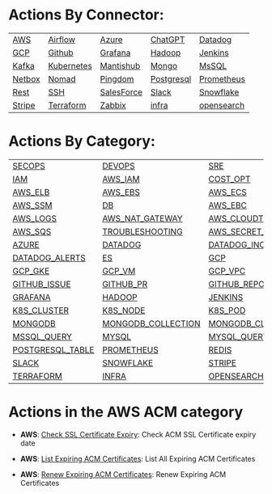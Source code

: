 # Actions By Connector:
| | | | | | 
 | ---| ---| ---| ---| ---| 
 | [AWS](action_AWS.md) | [Airflow](action_Airflow.md) | [Azure](action_Azure.md) | [ChatGPT](action_ChatGPT.md) | [Datadog](action_Datadog.md) | [ElasticSearch](action_ElasticSearch.md) |
 | [GCP](action_GCP.md) | [Github](action_Github.md) | [Grafana](action_Grafana.md) | [Hadoop](action_Hadoop.md) | [Jenkins](action_Jenkins.md) | [Jira](action_Jira.md) |
 | [Kafka](action_Kafka.md) | [Kubernetes](action_Kubernetes.md) | [Mantishub](action_Mantishub.md) | [Mongo](action_Mongo.md) | [MsSQL](action_MsSQL.md) | [MySQL](action_MySQL.md) |
 | [Netbox](action_Netbox.md) | [Nomad](action_Nomad.md) | [Pingdom](action_Pingdom.md) | [Postgresql](action_Postgresql.md) | [Prometheus](action_Prometheus.md) | [Redis](action_Redis.md) |
 | [Rest](action_Rest.md) | [SSH](action_SSH.md) | [SalesForce](action_SalesForce.md) | [Slack](action_Slack.md) | [Snowflake](action_Snowflake.md) | [Splunk](action_Splunk.md) |
 | [Stripe](action_Stripe.md) | [Terraform](action_Terraform.md) | [Zabbix](action_Zabbix.md) | [infra](action_infra.md) | [opensearch](action_opensearch.md) | 

 
 # Actions By Category: 
| | | | | | 
 | ---| ---| ---| ---| ---| 
 | [SECOPS](action_SECOPS.md) | [DEVOPS](action_DEVOPS.md) | [SRE](action_SRE.md) | [AWS](action_AWS.md) | [AWS_S3](action_AWS_S3.md) | [AWS_EC2](action_AWS_EC2.md) |
 | [IAM](action_IAM.md) | [AWS_IAM](action_AWS_IAM.md) | [COST_OPT](action_COST_OPT.md) | [AWS_ACM](action_AWS_ACM.md) | [AWS_CLOUDWATCH](action_AWS_CLOUDWATCH.md) | [AWS_REDSHIFT](action_AWS_REDSHIFT.md) |
 | [AWS_ELB](action_AWS_ELB.md) | [AWS_EBS](action_AWS_EBS.md) | [AWS_ECS](action_AWS_ECS.md) | [AWS_EKS](action_AWS_EKS.md) | [AWS_EMR](action_AWS_EMR.md) | [AWS_CLI](action_AWS_CLI.md) |
 | [AWS_SSM](action_AWS_SSM.md) | [DB](action_DB.md) | [AWS_EBC](action_AWS_EBC.md) | [AWS_VPC](action_AWS_VPC.md) | [CLOUDOPS](action_CLOUDOPS.md) | [AWS_ASG](action_AWS_ASG.md) |
 | [AWS_LOGS](action_AWS_LOGS.md) | [AWS_NAT_GATEWAY](action_AWS_NAT_GATEWAY.md) | [AWS_CLOUDTRAIL](action_AWS_CLOUDTRAIL.md) | [AWS_DYNAMODB](action_AWS_DYNAMODB.md) | [AWS_LAMBDA](action_AWS_LAMBDA.md) | [AWS_RDS](action_AWS_RDS.md) |
 | [AWS_SQS](action_AWS_SQS.md) | [TROUBLESHOOTING](action_TROUBLESHOOTING.md) | [AWS_SECRET_MANAGER](action_AWS_SECRET_MANAGER.md) | [AWS_STS](action_AWS_STS.md) | [AWS_POSTGRES](action_AWS_POSTGRES.md) | [AIRFLOW](action_AIRFLOW.md) |
 | [AZURE](action_AZURE.md) | [DATADOG](action_DATADOG.md) | [DATADOG_INCIDENT](action_DATADOG_INCIDENT.md) | [DATADOG_EVENT](action_DATADOG_EVENT.md) | [DATADOG_METRICS](action_DATADOG_METRICS.md) | [DATADOG_MONITOR](action_DATADOG_MONITOR.md) |
 | [DATADOG_ALERTS](action_DATADOG_ALERTS.md) | [ES](action_ES.md) | [GCP](action_GCP.md) | [GCP_IAM](action_GCP_IAM.md) | [GCP_BUCKET](action_GCP_BUCKET.md) | [GCP_FILE_STORE](action_GCP_FILE_STORE.md) |
 | [GCP_GKE](action_GCP_GKE.md) | [GCP_VM](action_GCP_VM.md) | [GCP_VPC](action_GCP_VPC.md) | [GCP_SECRET](action_GCP_SECRET.md) | [GCP_SHEETS](action_GCP_SHEETS.md) | [GITHUB](action_GITHUB.md) |
 | [GITHUB_ISSUE](action_GITHUB_ISSUE.md) | [GITHUB_PR](action_GITHUB_PR.md) | [GITHUB_REPO](action_GITHUB_REPO.md) | [GITHUB_TEAM](action_GITHUB_TEAM.md) | [GITHUB_USER](action_GITHUB_USER.md) | [GITHUB_ORG](action_GITHUB_ORG.md) |
 | [GRAFANA](action_GRAFANA.md) | [HADOOP](action_HADOOP.md) | [JENKINS](action_JENKINS.md) | [JIRA](action_JIRA.md) | [KAFKA](action_KAFKA.md) | [K8S](action_K8S.md) |
 | [K8S_CLUSTER](action_K8S_CLUSTER.md) | [K8S_NODE](action_K8S_NODE.md) | [K8S_POD](action_K8S_POD.md) | [K8S_PVC](action_K8S_PVC.md) | [K8S_KUBECTL](action_K8S_KUBECTL.md) | [K8S_NAMESPACE](action_K8S_NAMESPACE.md) |
 | [MONGODB](action_MONGODB.md) | [MONGODB_COLLECTION](action_MONGODB_COLLECTION.md) | [MONGODB_CLUSTER](action_MONGODB_CLUSTER.md) | [MONGODB_DOCUMENT](action_MONGODB_DOCUMENT.md) | [MONGODB_QUERY](action_MONGODB_QUERY.md) | [MSSQL](action_MSSQL.md) |
 | [MSSQL_QUERY](action_MSSQL_QUERY.md) | [MYSQL](action_MYSQL.md) | [MYSQL_QUERY](action_MYSQL_QUERY.md) | [PINGDOM](action_PINGDOM.md) | [POSTGRESQL](action_POSTGRESQL.md) | [POSTGRESQL_QUERY](action_POSTGRESQL_QUERY.md) |
 | [POSTGRESQL_TABLE](action_POSTGRESQL_TABLE.md) | [PROMETHEUS](action_PROMETHEUS.md) | [REDIS](action_REDIS.md) | [REST](action_REST.md) | [SSH](action_SSH.md) | [SALESFORCE](action_SALESFORCE.md) |
 | [SLACK](action_SLACK.md) | [SNOWFLAKE](action_SNOWFLAKE.md) | [STRIPE](action_STRIPE.md) | [STRIPE_CHARGE](action_STRIPE_CHARGE.md) | [STRIPE_DISPUTE](action_STRIPE_DISPUTE.md) | [STRIPE_REFUND](action_STRIPE_REFUND.md) |
 | [TERRAFORM](action_TERRAFORM.md) | [INFRA](action_INFRA.md) | [OPENSEARCH](action_OPENSEARCH.md) | 


 # Actions in the AWS ACM category
* **AWS**: [Check SSL Certificate Expiry](/AWS/legos/aws_check_ssl_certificate_expiry/README.md): Check ACM SSL Certificate expiry date

* **AWS**: [List Expiring ACM Certificates](/AWS/legos/aws_list_expiring_acm_certificates/README.md): List All Expiring ACM Certificates

* **AWS**: [Renew Expiring ACM Certificates](/AWS/legos/aws_renew_expiring_acm_certificates/README.md): Renew Expiring ACM Certificates

